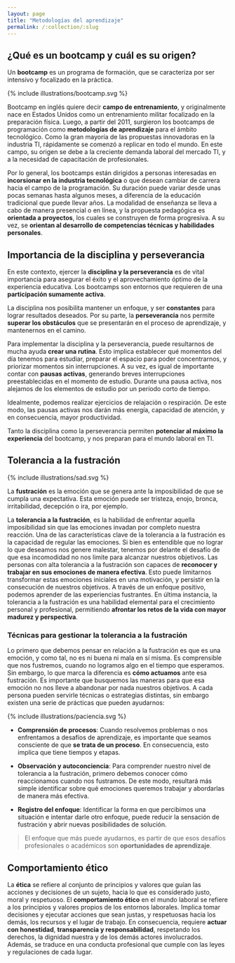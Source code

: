 ```yaml
---
layout: page
title: "Metodologías del aprendizaje"
permalink: /:collection/:slug
---
```


## ¿Qué es un bootcamp y cuál es su origen?

Un __bootcamp__ es un programa de formación, que se caracteriza por ser intensivo y focalizado en la práctica.

{% include illustrations/bootcamp.svg %}

Bootcamp en inglés quiere decir __campo de entrenamiento__, y originalmente nace en Estados Unidos como un entrenamiento militar focalizado en la preparación física. Luego, a partir del 2011, surgieron los bootcamps de programación como __metodologías de aprendizaje__ para el ámbito tecnológico. Como la gran mayoría de las propuestas innovadoras en la industria TI, rápidamente se comenzó a replicar en todo el mundo. En este campo, su origen se debe a la creciente demanda laboral del mercado TI, y a la necesidad de capacitación de profesionales.

Por lo general, los bootcamps están dirigidos a personas interesadas en __incorsionar en la industria tecnológica__ o que desean cambiar de carrera hacia el campo de la programación. Su duración puede variar desde unas pocas semanas hasta algunos meses, a diferencia de la educación tradicional que puede llevar años. La modalidad de enseñanza se lleva a cabo de manera presencial o en línea, y la propuesta pedagógica es __orientada a proyectos__, los cuales se construyen de forma progresiva. A su vez, se __orientan al desarrollo de competencias técnicas y habilidades personales__.

## Importancia de la disciplina y perseverancia

En este contexto, ejercer la __disciplina y la perseverancia__ es de vital importancia para asegurar el éxito y el aprovechamiento óptimo de la experiencia educativa. Los bootcamps son entornos que requieren de una __participación sumamente activa__.

La disciplina nos posibilita mantener un enfoque, y ser __constantes__ para lograr resultados deseados. Por su parte, la __perseverancia__ nos permite __superar los obstáculos__ que se presentarán en el proceso de aprendizaje, y mantenernos en el camino.

Para implementar la disciplina y la perseverancia, puede resultarnos de mucha ayuda __crear una rutina__. Esto implica establecer qué momentos del día tenemos para estudiar, preparar el espacio para poder concentrarnos, y priorizar momentos sin interrupciones. A su vez, es igual de importante contar con __pausas activas__, generando breves interrupciones preestablecidas en el momento de estudio. Durante una pausa activa, nos alejamos de los elementos de estudio por un período corto de tiempo.

Idealmente, podemos realizar ejercicios de relajación o respiración. De este modo, las pausas activas nos darán más energía, capacidad de atención, y en consecuencia, mayor productividad.

Tanto la disciplina como la perseverancia permiten __potenciar al máximo la experiencia__ del bootcamp, y nos preparan para el mundo laboral en TI.


## Tolerancia a la fustración

{% include illustrations/sad.svg %}

La __fustración__ es la emoción que se genera ante la imposibilidad de que se cumpla una expectativa. Esta emoción puede ser tristeza, enojo, bronca, irritabilidad, decepción o ira, por ejemplo.

La __tolerancia a la fustración__, es la habilidad de enfrentar aquella imposibilidad sin que las emociones invadan por completo nuestra reacción. Una de las características clave de la tolerancia a la fustración es la capacidad de regular las emociones. Si bien es entendible que no lograr lo que deseamos nos genere malestar, tenemos por delante el desafío de que esa incomodidad no nos limite para alcanzar nuestros objetivos. Las personas con alta tolerancia a la fustración son capaces de __reconocer y trabajar en sus emociones de manera efectiva__. Esto puede limitarnos transformar estas emociones iniciales en una motivación, y persistir en la consecución de nuestros objetivos. A través de un enfoque positivo, podemos aprender de las experiencias fustrantes. En última instancia, la tolerancia a la fustración es una habilidad elemental para el crecimiento personal y profesional, permitiendo __afrontar los retos de la vida con mayor madurez y perspectiva__.

### Técnicas para gestionar la tolerancia a la fustración

Lo primero que debemos pensar en relación a la fustración es que es una emoción, y como tal, no es ni buena ni mala en sí misma. Es comprensible que nos fustremos, cuando no logramos algo en el tiempo que esperamos. Sin embargo, lo que marca la diferencia es __cómo actuamos__ ante esa fustración. Es importante que busquemos las maneras para que esa emoción no nos lleve a abandonar por nada nuestros objetivos. A cada persona pueden servirle técnicas o estrategias distintas, sin embargo existen una serie de prácticas que pueden ayudarnos:

{% include illustrations/paciencia.svg %}

- __Comprensión de procesos__: Cuando resolvemos problemas o nos enfrentamos a desafíos de aprendizaje, es importante que seamos consciente de que __se trata de un proceso__. En consecuencia, esto implica que tiene tiempos y etapas.

- __Observación y autoconciencia__: Para comprender nuestro nivel de tolerancia a la fustración, primero debemos conocer cómo reaccionamos cuando nos fustramos. De este modo, resultará más simple identificar sobre qué emociones queremos trabajar y abordarlas de manera más efectiva.

- __Registro del enfoque__: Identificar la forma en que percibimos una situación e intentar darle otro enfoque, puede reducir la sensación de fustración y abrir nuevas posibilidades de solución.

> El enfoque que más puede ayudarnos, es partir de que esos desafíos profesionales o académicos son __oportunidades de aprendizaje__.

## Comportamiento ético

La __ética__ se refiere al conjunto de principios y valores que guían las acciones y decisiones de un sujeto, hacia lo que es considerado justo, moral y respetuoso. El __comportamiento ético__ en el mundo laboral se refiere a los principios y valores propios de los entornos laborales. Implica tomar decisiones y ejecutar acciones que sean justas, y respetuosas hacia los demás, los recursos y el lugar de trabajo. En consecuencia, requiere __actuar con honestidad__, __transparencia y responsabilidad__, respetando los derechos, la dignidad nuestra y de los demás actores involucrados. Además, se traduce en una conducta profesional que cumple con las leyes y regulaciones de cada lugar.